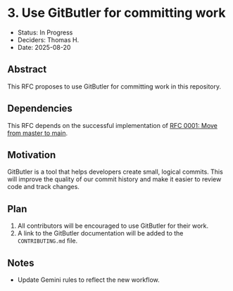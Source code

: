 # 3. Use GitButler for committing work

- Status: In Progress
- Deciders: Thomas H.
- Date: 2025-08-20

## Abstract

This RFC proposes to use GitButler for committing work in this repository.

## Dependencies

This RFC depends on the successful implementation of [RFC 0001: Move from master to main](0001-move-from-master-to-main.md).

## Motivation

GitButler is a tool that helps developers create small, logical commits. This will improve the quality of our commit history and make it easier to review code and track changes.

## Plan

1.  All contributors will be encouraged to use GitButler for their work.
2.  A link to the GitButler documentation will be added to the `CONTRIBUTING.md` file.

## Notes

- Update Gemini rules to reflect the new workflow.